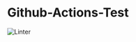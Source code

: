 # Github-Actions-Test

![Linter](https://github.com/maxwalley/Github-Actions-Test/actions/workflows/Linter/badge.svg)
